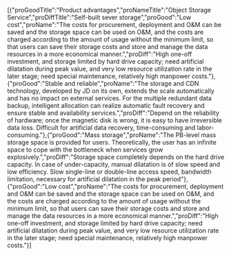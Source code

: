 [{"proGoodTitle":"Product advantages","proNameTitle":"Object Storage Service","proDiffTitle":"Self-built sever storage","proGood":"Low cost","proName":"The costs for procurement, deployment and O&M can be saved and the storage space can be used on O&M, and the costs are charged according to the amount of usage without the minimum limit, so that users can save their storage costs and store and manage the data resources in a more economical manner.","proDiff":"High one-off investment, and storage limited by hard drive capacity; need artificial dilatation during peak value, and very low resource utilization rate in the later stage; need special maintenance, relatively high manpower costs."},{"proGood":"Stable and reliable","proName":"The storage and CDN technology, developed by JD on its own, extends the scale automatically and has no impact on external services. For the multiple redundant data backup, intelligent allocation can realize automatic fault recovery and ensure stable and availability services.","proDiff":"Depend on the reliability of hardware; once the magnetic disk is wrong, it is easy to have irreversible data loss. Difficult for artificial data recovery, time-consuming and labor-consuming."},{"proGood":"Mass storage","proName":"The PB-level mass storage space is provided for users. Theoretically, the user has an infinite space to cope with the bottleneck when services grow explosively.","proDiff":"Storage space completely depends on the hard drive capacity. In case of under-capacity, manual dilatation is of slow speed and low efficiency. Slow single-line or double-line access speed, bandwidth limitation, necessary for artificial dilatation in the peak period"},{"proGood":"Low cost","proName":"The costs for procurement, deployment and O&M can be saved and the storage space can be used on O&M, and the costs are charged according to the amount of usage without the minimum limit, so that users can save their storage costs and store and manage the data resources in a more economical manner.","proDiff":"High one-off investment, and storage limited by hard drive capacity; need artificial dilatation during peak value, and very low resource utilization rate in the later stage; need special maintenance, relatively high manpower costs."}]